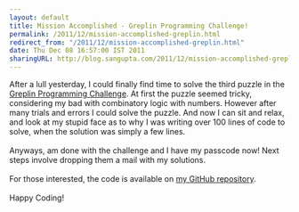```yaml
---
layout: default
title: Mission Accomplished - Greplin Programming Challenge!
permalink: /2011/12/mission-accomplished-greplin.html
redirect_from: "/2011/12/mission-accomplished-greplin.html"
date: Thu Dec 08 16:57:00 IST 2011
sharingURL: http://blog.sangupta.com/2011/12/mission-accomplished-greplin.html
---
```

After a lull yesterday, I could finally find time to solve the third puzzle in the 
<a href="http://challenge.greplin.com/">Greplin Programming Challenge</a>. At first the puzzle seemed tricky, considering my bad with combinatory logic with numbers. However after many trials and errors I could solve the puzzle. And now I can sit and relax, and look at my stupid face as to why I was writing over 100 lines of code to solve, when the solution was simply a few lines.
<br>
<br>Anyways, am done with the challenge and I have my passcode now! Next steps involve dropping them a mail with my solutions.
<br>
<br>For those interested, the code is available on 
<a href="https://github.com/sangupta/greplin">my GitHub repository</a>.
<br>
<br>Happy Coding!
<br>
